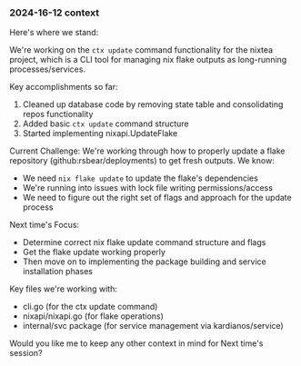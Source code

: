 
### 2024-16-12 context
Here's where we stand:

We're working on the `ctx update` command functionality for the nixtea project, which is a CLI tool for managing nix flake outputs as long-running processes/services.

Key accomplishments so far:
1. Cleaned up database code by removing state table and consolidating repos functionality
2. Added basic `ctx update` command structure
3. Started implementing nixapi.UpdateFlake

Current Challenge:
We're working through how to properly update a flake repository (github:rsbear/deployments) to get fresh outputs. We know:
- We need `nix flake update` to update the flake's dependencies
- We're running into issues with lock file writing permissions/access
- We need to figure out the right set of flags and approach for the update process

Next time's Focus:
- Determine correct nix flake update command structure and flags
- Get the flake update working properly
- Then move on to implementing the package building and service installation phases

Key files we're working with:
- cli.go (for the ctx update command)
- nixapi/nixapi.go (for flake operations)
- internal/svc package (for service management via kardianos/service)

Would you like me to keep any other context in mind for Next time's session?
